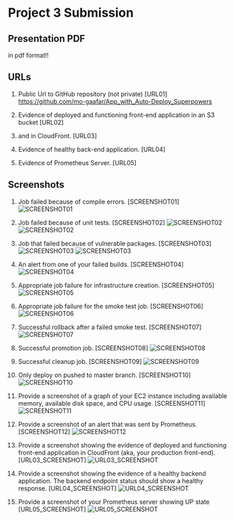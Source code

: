 # Project 3 Submission

## Presentation PDF

in pdf format!!

## URLs

1. Public Url to GitHub repository (not private) [URL01]
<https://github.com/mo-gaafar/App_with_Auto-Deploy_Superpowers>

2. Evidence of deployed and functioning front-end application in an S3 bucket [URL02] 

3. and in CloudFront. [URL03]

4. Evidence of healthy back-end application. [URL04]

5. Evidence of Prometheus Server. [URL05]

## Screenshots

1. Job failed because of compile errors. [SCREENSHOT01]
![SCREENSHOT01](screenshots/SCREENSHOT01.png)

2. Job failed because of unit tests. [SCREENSHOT02]
![SCREENSHOT02](screenshots/SCREENSHOT02A.png)
![SCREENSHOT02](screenshots/SCREENSHOT02B.png)

3. Job that failed because of vulnerable packages. [SCREENSHOT03]
![SCREENSHOT03](screenshots/SCREENSHOT03A.png)
![SCREENSHOT03](screenshots/SCREENSHOT03B.png)

4. An alert from one of your failed builds. [SCREENSHOT04]
![SCREENSHOT04](screenshots/SCREENSHOT04.png)

5. Appropriate job failure for infrastructure creation. [SCREENSHOT05]
![SCREENSHOT05](screenshots/SCREENSHOT05.png)

6. Appropriate job failure for the smoke test job. [SCREENSHOT06]
![SCREENSHOT06](screenshots/SCREENSHOT06.png)

7. Successful rollback after a failed smoke test. [SCREENSHOT07]
![SCREENSHOT07](screenshots/SCREENSHOT07.png)

8. Successful promotion job. [SCREENSHOT08]
![SCREENSHOT08](screenshots/SCREENSHOT08.png)

9. Successful cleanup job. [SCREENSHOT09]
![SCREENSHOT09](screenshots/SCREENSHOT09.png)

10. Only deploy on pushed to master branch. [SCREENSHOT10]
![SCREENSHOT10](screenshots/SCREENSHOT10.png)

11. Provide a screenshot of a graph of your EC2 instance including available memory, available disk space, and CPU usage. [SCREENSHOT11]
![SCREENSHOT11](screenshots/SCREENSHOT11.png)

12. Provide a screenshot of an alert that was sent by Prometheus. [SCREENSHOT12]
![SCREENSHOT12](screenshots/SCREENSHOT12.png)

13. Provide a screenshot showing the evidence of deployed and functioning front-end application in CloudFront (aka, your production front-end). [URL03_SCREENSHOT]
![URL03_SCREENSHOT](screenshots/URL03_SCREENSHOT.png)

14. Provide a screenshot showing the evidence of a healthy backend application. The backend endpoint status should show a healthy response. [URL04_SCREENSHOT]
![URL04_SCREENSHOT](screenshots/URL04_SCREENSHOT.png)

15. Provide a screenshot of your Prometheus server showing UP state [URL05_SCREENSHOT]
![URL05_SCREENSHOT](screenshots/URL05_SCREENSHOT.png)

